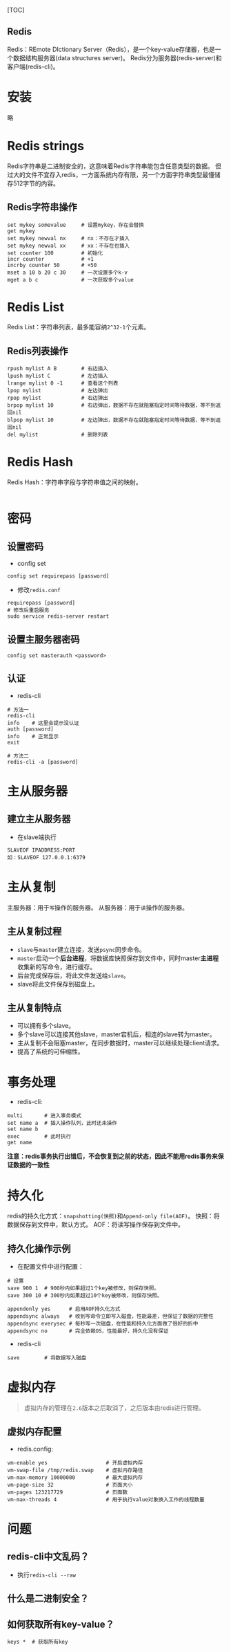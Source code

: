 
[TOC]

Redis
---
Redis：REmote DIctionary Server（Redis），是一个key-value存储器，也是一个数据结构服务器(data structures server)。
Redis分为服务器(redis-server)和客户端(redis-cli)。

# 安装
略

# Redis strings
Redis字符串是二进制安全的，这意味着Redis字符串能包含任意类型的数据。
但过大的文件不宜存入redis，一方面系统内存有限，另一个方面字符串类型最懂储存512字节的内容。

## Redis字符串操作
```shell
set mykey somevalue     # 设置mykey，存在会替换
get mykey
set mykey newval nx     # nx：不存在才插入
set mykey newval xx     # xx：不存在也插入
set counter 100         # 初始化
incr counter            # +1
incrby counter 50       # +50
mset a 10 b 20 c 30     # 一次设置多个k-v
mget a b c              # 一次获取多个value
```

# Redis List
Redis List：字符串列表，最多能容纳`2^32-1`个元素。

## Redis列表操作
```shell
rpush mylist A B        # 右边插入
lpush mylist C          # 左边插入
lrange mylist 0 -1      # 查看这个列表
lpop mylist             # 左边弹出
rpop mylist             # 右边弹出
brpop mylist 10         # 右边弹出，数据不存在就阻塞指定时间等待数据，等不到返回nil
blpop mylist 10         # 左边弹出，数据不存在就阻塞指定时间等待数据，等不到返回nil
del mylist              # 删除列表
```

# Redis Hash
Redis Hash：字符串字段与字符串值之间的映射。
```
```


# 密码
## 设置密码
* config set
```
config set requirepass [password]
```
* 修改`redis.conf`
```shell
requirepass [password]
# 修改后重启服务
sudo service redis-server restart
```

## 设置主服务器密码
```
config set masterauth <password>
```

## 认证
* redis-cli
```shell
# 方法一
redis-cli
info    # 这里会提示没认证
auth [password]
info    # 正常显示
exit

# 方法二
redis-cli -a [password]
```



# 主从服务器
## 建立主从服务器
* 在slave端执行
```
SLAVEOF IPADDRESS:PORT
如：SLAVEOF 127.0.0.1:6379
```


# 主从复制
主服务器：用于`写`操作的服务器。
从服务器：用于`读`操作的服务器。

## 主从复制过程
* `slave`与`master`建立连接，发送`psync`同步命令。
* `master`启动一个**后台进程**，将数据库快照保存到文件中，同时master**主进程**收集新的写命令，进行缓存。
* 后台完成保存后，将此文件发送给`slave`。
* slave将此文件保存到磁盘上。


## 主从复制特点
* 可以拥有多个slave。
* 多个slave可以连接其他slave，master宕机后，相连的slave转为master。
* 主从复制不会阻塞master，在同步数据时，master可以继续处理client请求。
* 提高了系统的可伸缩性。


# 事务处理
* redis-cli:
```shell
multi       # 进入事务模式
set name a  # 插入操作队列，此时还未操作
set name b
exec        # 此时执行
get name
```
**注意：redis事务执行出错后，不会恢复到之前的状态，因此不能用redis事务来保证数据的一致性**

# 持久化
redis的持久化方式：`snapshotting(快照)`和`Append-only file(AOF)`。
快照：将数据保存到文件中，默认方式。
AOF：将读写操作保存到文件中。


## 持久化操作示例
* 在配置文件中进行配置：
```
# 设置
save 900 1  # 900秒内如果超过1个key被修改，则保存快照。
save 300 10 # 300秒内如果超过10个key被修改，则保存快照。

appendonly yes      # 启用AOF持久化方式
appendsync always   # 收到写命令立即写入磁盘，性能最差，但保证了数据的完整性
appendsync everysec # 每秒写一次磁盘，在性能和持久化方面做了很好的折中
appendsync no       # 完全依赖OS，性能最好，持久化没有保证
```
* redis-cli
```
save        # 将数据写入磁盘
```


# 虚拟内存
> 虚拟内存的管理在`2.6`版本之后取消了，之后版本由redis进行管理。

## 虚拟内存配置
* redis.config:
```
vm-enable yes                   # 开启虚拟内存
vm-swap-file /tmp/redis.swap    # 虚拟内存路径
vm-max-memory 10000000          # 最大虚拟内存
vm-page-size 32                 # 页面大小
vm-pages 123217729              # 页面数
vm-max-threads 4                # 用于执行value对象换入工作的线程数量
```

# 问题
## redis-cli中文乱码？
* 执行`redis-cli --raw`

## 什么是二进制安全？

## 如何获取所有key-value？
```
keys *  # 获取所有key
```
